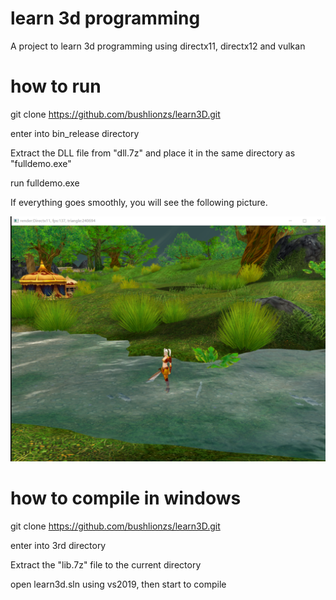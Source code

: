 # learn 3d programming
A project to learn 3d programming using directx11, directx12 and vulkan
# how to run
git clone https://github.com/bushlionzs/learn3D.git

enter into bin_release directory

Extract the DLL file from "dll.7z" and place it in the same directory as "fulldemo.exe"

run fulldemo.exe

If everything goes smoothly, you will see the following picture.

![screenshot](https://github.com/bushlionzs/learn3D/blob/main/resources/fulldemo.png)

# how to compile in windows

git clone https://github.com/bushlionzs/learn3D.git

enter into 3rd directory

Extract the "lib.7z" file to the current directory

open learn3d.sln using vs2019, then start to compile
